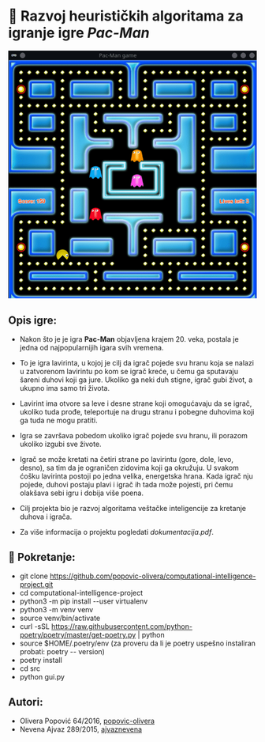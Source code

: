 # :robot: Razvoj heurističkih algoritama za igranje igre *Pac-Man*

![Gif igre](screenshots/game.gif)

## Opis igre:

- Nakon što je je igra **Pac-Man** objavljena krajem 20. veka, postala je jedna od najpopularnijih igara svih vremena. 

- To je igra lavirinta, u kojoj je cilj da igrač pojede svu hranu koja se nalazi u zatvorenom lavirintu po kom se igrač kreće, u čemu ga sputavaju šareni duhovi koji ga jure. Ukoliko ga neki duh stigne, igrač gubi život, a ukupno ima samo tri života. 

- Lavirint ima otvore sa leve i desne strane koji omogućavaju da se igrač, ukoliko tuda prođe, teleportuje na drugu stranu i pobegne duhovima koji ga tuda ne mogu pratiti.

- Igra se završava pobedom ukoliko igrač pojede svu hranu, ili porazom ukoliko izgubi sve živote. 

- Igrač se može kretati na četiri strane po lavirintu (gore, dole, levo, desno), sa tim da je ograničen zidovima koji ga okružuju. U svakom ćošku lavirinta postoji po jedna velika, energetska hrana. Kada igrač nju pojede, duhovi postaju plavi i igrač ih tada može pojesti, pri čemu olakšava sebi igru i dobija više poena.

- Cilj projekta bio je razvoj algoritama veštačke inteligencije za kretanje duhova i igrača.

- Za više informacija o projektu pogledati *dokumentacija.pdf*.

## :hammer: Pokretanje:

- git clone https://github.com/popovic-olivera/computational-intelligence-project.git
- cd computational-intelligence-project
- python3 -m pip install --user virtualenv
- python3 -m venv venv
- source venv/bin/activate
- curl -sSL https://raw.githubusercontent.com/python-poetry/poetry/master/get-poetry.py | python
- source $HOME/.poetry/env (za proveru da li je poetry uspešno instaliran probati: poetry -- version)
- poetry install 
- cd src
- python gui.py


## Autori:

- Olivera Popović 64/2016,  [popovic-olivera](https://github.com/popovic-olivera)
- Nevena Ajvaz 289/2015,  [ajvaznevena](https://https://github.com/ajvaznevena)
